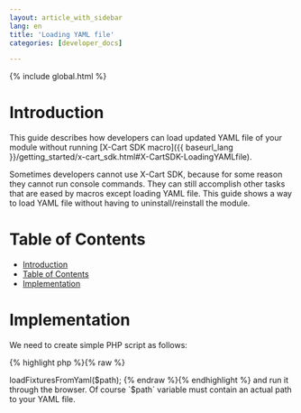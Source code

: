 ```yaml
---
layout: article_with_sidebar
lang: en
title: 'Loading YAML file'
categories: [developer_docs]

---
```


{% include global.html %}

# Introduction

This guide describes how developers can load updated YAML file of your module without running [X-Cart SDK macro]({{ baseurl_lang }}/getting_started/x-cart_sdk.html#X-CartSDK-LoadingYAMLfile).

Sometimes developers cannot use X-Cart SDK, because for some reason they cannot run console commands. They can still accomplish other tasks that are eased by macros except loading YAML file. This guide shows a way to load YAML file without having to uninstall/reinstall the module.

# Table of Contents

*   [Introduction](#introduction)
*   [Table of Contents](#table-of-contents)
*   [Implementation](#implementation)

# Implementation

We need to create simple PHP script as follows: 

{% highlight php %}{% raw %}
<?php

require_once 'top.inc.php';

$path = 'path/to/your/yaml/file.yaml';

\XLite\Core\Database::getInstance()->loadFixturesFromYaml($path);
{% endraw %}{% endhighlight %}

and run it through the browser. Of course `$path` variable must contain an actual path to your YAML file.